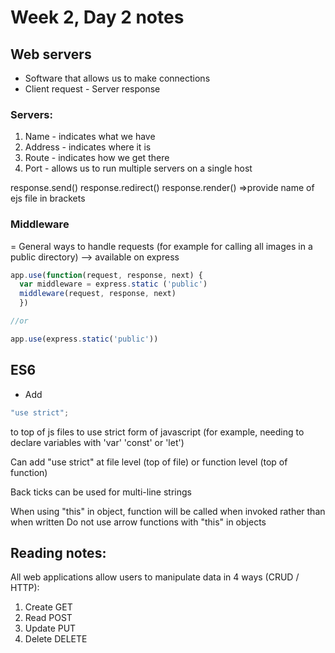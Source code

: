 # Week 2, Day 2 notes

## Web servers

- Software that allows us to make connections
- Client request - Server response

### Servers:
1. Name - indicates what we have
2. Address - indicates where it is
3. Route - indicates how we get there
4. Port - allows us to run multiple servers on a single host

response.send()
response.redirect()
response.render() =>provide name of ejs file in brackets

### Middleware
= General ways to handle requests (for example for calling all images in a public directory) --> available on express

``` javascript
app.use(function(request, response, next) {
  var middleware = express.static ('public')
  middleware(request, response, next)
  })

//or

app.use(express.static('public'))

  ```


## ES6
- Add

``` javascript
"use strict";
```

to top of js files to use strict form of javascript (for example, needing to declare variables with 'var' 'const' or 'let')

Can add "use strict" at file level (top of file) or function level (top of function)

Back ticks can be used for multi-line strings

When using "this" in object, function will be called when invoked rather than when written
Do not use arrow functions with "this" in objects


## Reading notes:
All web applications allow users to manipulate data in 4 ways (CRUD / HTTP):
1. Create   GET
2. Read     POST
3. Update   PUT
4. Delete   DELETE


